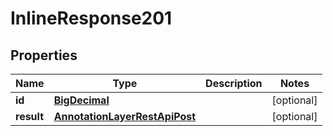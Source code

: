 # InlineResponse201

## Properties
Name | Type | Description | Notes
------------ | ------------- | ------------- | -------------
**id** | [**BigDecimal**](BigDecimal.md) |  |  [optional]
**result** | [**AnnotationLayerRestApiPost**](AnnotationLayerRestApiPost.md) |  |  [optional]
